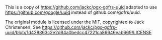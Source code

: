 This is a copy of https://github.com/jackc/pgx-gofrs-uuid adapted to use https://github.com/google/uuid instead
of github.com/gofrs/uuid.

The original module is licensed under the MIT, copyrighted to Jack Christensen.
See https://github.com/jackc/pgx-gofrs-uuid/blob/1d428863c2e2d84a0bedcc47221ca86646eab669/LICENSE
